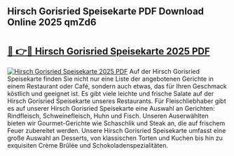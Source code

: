 ## Hirsch Gorisried Speisekarte PDF Download Online 2025 qmZd6

# <h2><a href="http://gc8k3at.nevu.top/?p=Hirsch+Gorisried+Speisekarte">🔗 👉🔴 Hirsch Gorisried Speisekarte 2025 PDF</a></h2>

[![Hirsch Gorisried Speisekarte 2025 PDF](https://i.imgur.com/dBaPXMq.png)](http://gc8k3at.nevu.top/?p=Hirsch+Gorisried+Speisekarte)
Auf der Hirsch Gorisried Speisekarte finden Sie nicht nur eine Liste der angebotenen Gerichte in einem Restaurant oder Café, sondern auch etwas, das für Ihren Geschmack köstlich und geeignet ist. Es gibt viele leichte und frische Salate auf der Hirsch Gorisried Speisekarte unseres Restaurants. Für Fleischliebhaber gibt es auf unserer Hirsch Gorisried Speisekarte eine Auswahl an Gerichten: Rindfleisch, Schweinefleisch, Huhn und Fisch. Unseren Auserwählten bieten wir Gourmet-Gerichte wie Schaschlik und Steak an, die auf frischem Feuer zubereitet werden. Unsere Hirsch Gorisried Speisekarte umfasst eine große Auswahl an Desserts, von klassischen Torten und Kuchen bis hin zu exquisiten Crème Brûlée und Schokoladenspezialitäten.
